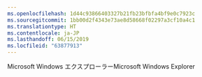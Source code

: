 ```yaml
---
ms.openlocfilehash: 1d44c93866403327b21fb23bfbfa4bf9e0c7923c
ms.sourcegitcommit: 1bb00d2f4343e73ae8d58668f02297a3cf10a4c1
ms.translationtype: HT
ms.contentlocale: ja-JP
ms.lasthandoff: 06/15/2019
ms.locfileid: "63877913"
---
```

<span data-ttu-id="5ea7e-101">Microsoft Windows エクスプローラー</span><span class="sxs-lookup"><span data-stu-id="5ea7e-101">Microsoft Windows Explorer</span></span>